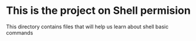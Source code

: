 # This is the project on Shell permision
This directory contains files that will help us learn about shell basic commands
